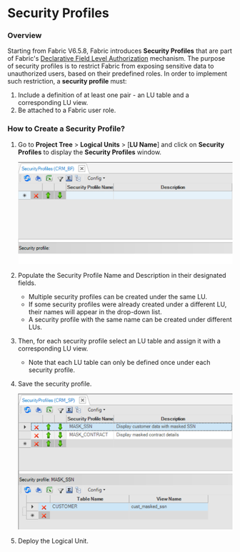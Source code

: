 # Security Profiles

### Overview

Starting from Fabric V6.5.8, Fabric introduces **Security Profiles** that are part of Fabric's [Declarative Field Level Authorization](04_fields_level_authorization.md) mechanism. The purpose of security profiles is to restrict Fabric from exposing sensitive data to unauthorized users, based on their predefined roles. In order to implement such restriction, a **security profile** must:

1. Include a definition of at least one pair -  an LU table and a corresponding LU view.
2. Be attached to a Fabric user role.

### How to Create a Security Profile?

1. Go to **Project Tree** > **Logical Units** > [**LU Name**] and click on **Security Profiles** to display the **Security Profiles** window.

   <img src="images/security_profile_empty.PNG" style="zoom:80%;" />
2. Populate the Security Profile Name and Description in their designated fields. 
   * Multiple security profiles can be created under the same LU. 
   * If some security profiles were already created under a different LU, their names will appear in the drop-down list.
   * A security profile with the same name can be created under different LUs.
3. Then, for each security profile select an LU table and assign it with a corresponding LU view.
   * Note that each LU table can only be defined once under each security profile.
4. Save the security profile.

   <img src="images/security_profile_1.PNG" style="zoom:80%;" />
5. Deploy the Logical Unit.



